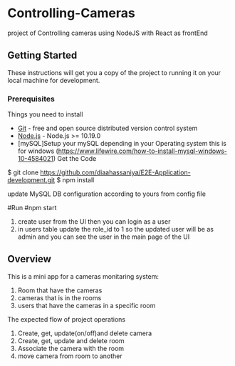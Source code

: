 # Controlling-Cameras  
project of Controlling cameras using NodeJS with React as frontEnd


## Getting Started

These instructions will get you a copy of the project to running it on your local machine for development.

### Prerequisites

 Things you need to install 

* [Git](https://git-scm.com/downloads) - free and open source distributed version control system 
* [Node.js](https://nodejs.org/en/) - Node.js >= 10.19.0
* [mySQL]Setup your mySQL depending in your Operating system this is for windows (https://www.lifewire.com/how-to-install-mysql-windows-10-4584021)
Get the Code

$ git clone https://github.com/diaahassaniya/E2E-Application-development.git
$ npm install

update MySQL DB configuration according to yours from config file
 
#Run
#npm start
1. create user from the UI then you can login as a user
2. in users table update the role_id to 1 so the updated user will be as admin and you can see the user in the main page of the UI

## Overview
This is a mini app for a cameras monitaring system:
1. Room that have the cameras 
2. cameras that is in the rooms
3. users that have the cameras in a specific room


The expected flow of project operations 

1. Create, get, update(on/off)and delete camera 
2. Create, get, update and delete room
3. Associate the camera with the room 
4. move camera from room to another 
